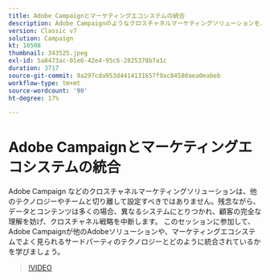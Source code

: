 ```yaml
---
title: Adobe Campaignとマーケティングエコシステムの統合
description: Adobe Campaignのようなクロスチャネルマーケティングソリューションを、他のテクノロジーやチームから分離して配置しないでください。
version: Classic v7
solution: Campaign
kt: 10508
thumbnail: 343525.jpeg
exl-id: 5a8473ac-01e6-42e4-95c6-2825378b7a1c
duration: 3717
source-git-commit: 9a297cda953d4414131657f9ac84580aea0eabeb
workflow-type: tm+mt
source-wordcount: '90'
ht-degree: 17%

---
```


# Adobe Campaignとマーケティングエコシステムの統合

Adobe Campaign などのクロスチャネルマーケティングソリューションは、他のテクノロジーやチームと切り離して設定すべきではありません。残念ながら、データとコンテンツは多くの場合、異なるシステムにとりつかれ、顧客の完全な理解を妨げ、クロスチャネル戦略を中断します。 このセッションに参加して、Adobe Campaignが他のAdobeソリューションや、マーケティングエコシステムでよく見られるサードパーティのテクノロジーとどのように統合されているかを学びましょう。

>[!VIDEO](https://video.tv.adobe.com/v/343525/?quality=12&learn=on)
